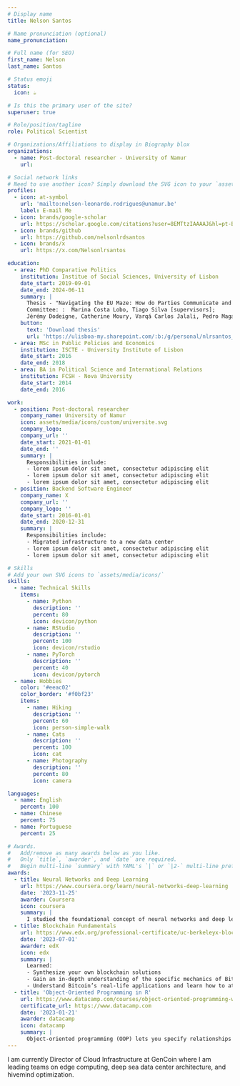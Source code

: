 ```yaml
---
# Display name
title: Nelson Santos

# Name pronunciation (optional)
name_pronunciation:

# Full name (for SEO)
first_name: Nelson
last_name: Santos

# Status emoji
status:
  icon: ☕️

# Is this the primary user of the site?
superuser: true

# Role/position/tagline
role: Political Scientist

# Organizations/Affiliations to display in Biography blox
organizations:
  - name: Post-doctoral researcher - University of Namur
    url: 

# Social network links
# Need to use another icon? Simply download the SVG icon to your `assets/media/icons/` folder.
profiles:
  - icon: at-symbol
    url: 'mailto:nelson-leonardo.rodrigues@unamur.be'
    label: E-mail Me
  - icon: brands/google-scholar
    url: https://scholar.google.com/citations?user=8EMTtzIAAAAJ&hl=pt-BR&oi=sra
  - icon: brands/github
    url: https://github.com/nelsonlrdsantos
  - icon: brands/x
    url: https://x.com/Nelsonlrsantos

education:
  - area: PhD Comparative Politics
    institution: Institue of Social Sciences, University of Lisbon
    date_start: 2019-09-01
    date_end: 2024-06-11
    summary: |
      Thesis - "Navigating the EU Maze: How do Parties Communicate and Contest European Affairs in National Parliaments? The cases of Portugal, Ireland, and Spain".
      Committee: :  Marina Costa Lobo, Tiago Silva [supervisors]; 
      Jérémy Dodeigne, Catherine Moury, Varqá Carlos Jalali, Pedro Magalhães 
    button:
      text: 'Download thesis'
      url: 'https://ulisboa-my.sharepoint.com/:b:/g/personal/nlrsantos_office365_ulisboa_pt/EbEZCHHj_lhMuKH1UVprpYkB3r8eb1_32toJbPfH7wiPtg?e=fFHzit'
  - area: MSc in Public Policies and Economics 
    institution: ISCTE - University Institute of Lisbon
    date_start: 2016
    date_end: 2018
  - area: BA in Political Science and International Relations
    institution: FCSH - Nova University
    date_start: 2014
    date_end: 2016

work:
  - position: Post-doctoral researcher
    company_name: University of Namur
    icon: assets/media/icons/custom/universite.svg
    company_logo: 
    company_url: ''
    date_start: 2021-01-01
    date_end: ''
    summary: |
      Responsibilities include:
      - lorem ipsum dolor sit amet, consectetur adipiscing elit
      - lorem ipsum dolor sit amet, consectetur adipiscing elit
      - lorem ipsum dolor sit amet, consectetur adipiscing elit
  - position: Backend Software Engineer
    company_name: X
    company_url: ''
    company_logo: ''
    date_start: 2016-01-01
    date_end: 2020-12-31
    summary: |
      Responsibilities include:
      - Migrated infrastructure to a new data center
      - lorem ipsum dolor sit amet, consectetur adipiscing elit
      - lorem ipsum dolor sit amet, consectetur adipiscing elit

# Skills
# Add your own SVG icons to `assets/media/icons/`
skills:
  - name: Technical Skills
    items:
      - name: Python
        description: ''
        percent: 80
        icon: devicon/python
      - name: RStudio
        description: ''
        percent: 100
        icon: devicon/rstudio
      - name: PyTorch
        description: ''
        percent: 40
        icon: devicon/pytorch
  - name: Hobbies
    color: '#eeac02'
    color_border: '#f0bf23'
    items:
      - name: Hiking
        description: ''
        percent: 60
        icon: person-simple-walk
      - name: Cats
        description: ''
        percent: 100
        icon: cat
      - name: Photography
        description: ''
        percent: 80
        icon: camera

languages:
  - name: English
    percent: 100
  - name: Chinese
    percent: 75
  - name: Portuguese
    percent: 25

# Awards.
#   Add/remove as many awards below as you like.
#   Only `title`, `awarder`, and `date` are required.
#   Begin multi-line `summary` with YAML's `|` or `|2-` multi-line prefix and indent 2 spaces below.
awards:
  - title: Neural Networks and Deep Learning
    url: https://www.coursera.org/learn/neural-networks-deep-learning
    date: '2023-11-25'
    awarder: Coursera
    icon: coursera
    summary: |
      I studied the foundational concept of neural networks and deep learning. By the end, I was familiar with the significant technological trends driving the rise of deep learning; build, train, and apply fully connected deep neural networks; implement efficient (vectorized) neural networks; identify key parameters in a neural network’s architecture; and apply deep learning to your own applications.
  - title: Blockchain Fundamentals
    url: https://www.edx.org/professional-certificate/uc-berkeleyx-blockchain-fundamentals
    date: '2023-07-01'
    awarder: edX
    icon: edx
    summary: |
      Learned:
      - Synthesize your own blockchain solutions
      - Gain an in-depth understanding of the specific mechanics of Bitcoin
      - Understand Bitcoin’s real-life applications and learn how to attack and destroy Bitcoin, Ethereum, smart contracts and Dapps, and alternatives to Bitcoin’s Proof-of-Work consensus algorithm
  - title: 'Object-Oriented Programming in R'
    url: https://www.datacamp.com/courses/object-oriented-programming-with-s3-and-r6-in-r
    certificate_url: https://www.datacamp.com
    date: '2023-01-21'
    awarder: datacamp
    icon: datacamp
    summary: |
      Object-oriented programming (OOP) lets you specify relationships between functions and the objects that they can act on, helping you manage complexity in your code. This is an intermediate level course, providing an introduction to OOP, using the S3 and R6 systems. S3 is a great day-to-day R programming tool that simplifies some of the functions that you write. R6 is especially useful for industry-specific analyses, working with web APIs, and building GUIs.
---
```


I am currently Director of Cloud Infrastructure at GenCoin where I am leading teams on edge computing, deep sea data center architecture, and hivemind optimization.
